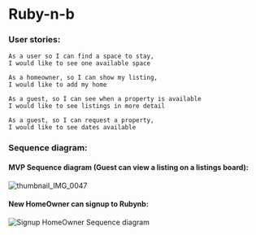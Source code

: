 # Ruby-n-b

### User stories:
```
As a user so I can find a space to stay,
I would like to see one available space
```

```
As a homeowner, so I can show my listing,
I would like to add my home
```

```
As a guest, so I can see when a property is available
I would like to see listings in more detail

```

```
As a guest, so I can request a property,
I would like to see dates available

```

### Sequence diagram:
#### MVP Sequence diagram (Guest can view a listing on a listings board):
![thumbnail_IMG_0047](https://user-images.githubusercontent.com/33905131/69050361-d39cd980-09f9-11ea-9110-f79572ffa4bf.jpg)

#### New HomeOwner can signup to Rubynb:
![Signup HomeOwner Sequence diagram](https://user-images.githubusercontent.com/33905131/69164198-6ff0da00-0ae7-11ea-9d04-aea3248caf40.jpg)
